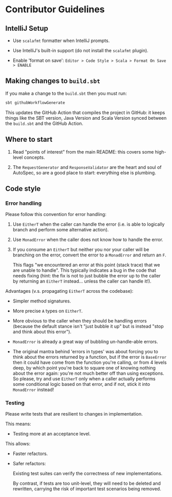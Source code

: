 # Contributor Guidelines

## IntelliJ Setup

-   Use `scalafmt` formatter when IntelliJ prompts.

-   Use IntelliJ's built-in support (do not install the `scalafmt` plugin).

-   Enable 'format on save': `Editor > Code Style > Scala > Format On Save > ENABLE`

## Making changes to `build.sbt`

If you make a change to the `build.sbt` then you must run:

```bash
sbt githubWorkflowGenerate
```

This updates the GitHub Action that compiles the project in GitHub: it keeps things like the SBT
version, Java Version and Scala Version synced between the `build.sbt` and the GitHub Action.

## Where to start

1.  Read "points of interest" from the main README: this covers some high-level concepts.

2.  The `RequestGenerator` and `ResponseValidator` are the heart and soul of AutoSpec, so are a
    good place to start: everything else is plumbing.

## Code style

### Error handling

Please follow this convention for error handling:

1.   Use `EitherT` when the caller can handle the error (i.e. is able to logically branch and
     perform some alternative action).

2.   Use `MonadError` when the caller does not know how to handle the error.

3.   If you consume an `EitherT` but neither you nor your caller will be branching on the error,
     convert the error to a `MonadError` and return an `F`.

     This flags "we encountered an error at this point (stack trace) that we are unable to handle".
     This typically indicates a bug in the code that needs fixing (hint: the fix is not to just
     bubble the error up to the caller by returning an `EitherT` instead... unless the caller can
     handle it!).

Advantages (v.s. propagating `EitherT` across the codebase):

-   Simpler method signatures.

-   More precise `A` types on `EitherT`.

-   More obvious to the caller when they should be handling errors (because the default stance isn't
    "just bubble it up" but is instead "stop and think about this error").

-   `MonadError` is already a great way of bubbling un-handle-able errors.

-   The original mantra behind 'errors in types' was about forcing you to think about the errors
    returned by a function, but if the error is `BaseError` then it could have come from the
    function you're calling, or from 4 levels deep, by which point you're back to square one of
    knowing nothing about the error again: you're not much better off than using exceptions. So
    please, try and use `EitherT` only when a caller actually performs some conditional logic
    based on that error, and if not, stick it into `MonadError` instead!

### Testing

Please write tests that are resilient to changes in implementation.

This means:

-   Testing more at an acceptance level.

This allows:

-   Faster refactors.

-   Safer refactors:

    Existing test suites can verify the correctness of new implementations.

    By contrast, if tests are too unit-level, they will need to be deleted and rewritten, carrying
    the risk of important test scenarios being removed.

